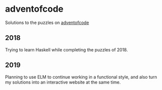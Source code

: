 # adventofcode
Solutions to the puzzles on [adventofcode](https://adventofcode.com)

## 2018

Trying to learn Haskell while completing the puzzles of 2018.

## 2019

Planning to use ELM to continue working in a functional style, and also turn my solutions into an interactive website at the same time.
